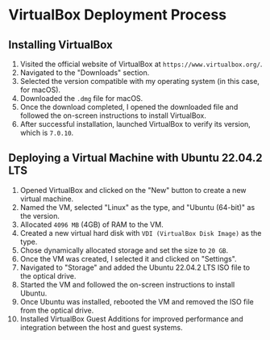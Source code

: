 # VirtualBox Deployment Process

## Installing VirtualBox

1. Visited the official website of VirtualBox at `https://www.virtualbox.org/`.
2. Navigated to the "Downloads" section.
3. Selected the version compatible with my operating system (in this case, for macOS).
4. Downloaded the `.dmg` file for macOS.
5. Once the download completed, I opened the downloaded file and followed the on-screen instructions to install VirtualBox.
6. After successful installation, launched VirtualBox to verify its version, which is `7.0.10`.

## Deploying a Virtual Machine with Ubuntu 22.04.2 LTS

1. Opened VirtualBox and clicked on the "New" button to create a new virtual machine.
2. Named the VM, selected "Linux" as the type, and "Ubuntu (64-bit)" as the version.
3. Allocated `4096 MB` (4GB) of RAM to the VM.
4. Created a new virtual hard disk with `VDI (VirtualBox Disk Image)` as the type.
5. Chose dynamically allocated storage and set the size to `20 GB`.
6. Once the VM was created, I selected it and clicked on "Settings".
7. Navigated to "Storage" and added the Ubuntu 22.04.2 LTS ISO file to the optical drive.
8. Started the VM and followed the on-screen instructions to install Ubuntu.
9. Once Ubuntu was installed, rebooted the VM and removed the ISO file from the optical drive.
10. Installed VirtualBox Guest Additions for improved performance and integration between the host and guest systems.
